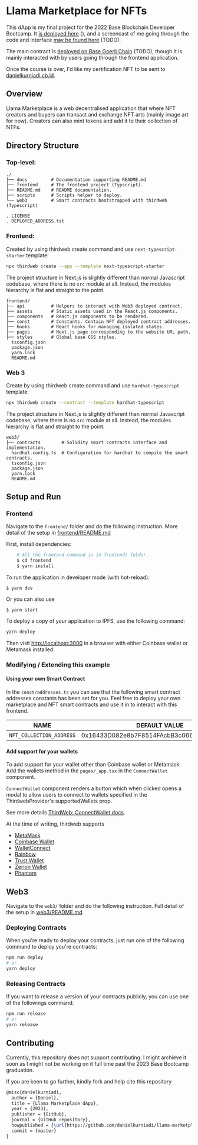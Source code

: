 # Llama Marketplace for NFTs

This dApp is my final project for the 2022 Base Blockchain Developer
Bootcamp. It [is deployed here](#) (), and
a screencast of me going through the code and interface
[may be found here](#) (TODO).

The main contract is [deployed on Base Goerli Chain](https://goerli.basescan.org/address/0x2Fe205E647D85bB692242ebE578ca4f8f6f87664) (TODO),
though it is mainly interacted with by users going through the frontend application.

Once the course is over, I'd like my certification NFT to be sent to
[danielkurniadi.cb.id](https://goerli.basescan.org/address/0x559B56eE5501931fbD779103cD9b5E1104167408).

## Overview

Llama Marketplace is a web decentralised application that where NFT creators and
buyers can transact and exchange NFT arts (mainly image art for now). Creators can
also mint tokens and add it to their collection of NTFs.

## Directory Structure

### Top-level:

```
./
├── docs         # Documentation supporting README.md
├── frontend     # The frontend project (Typscript).
├── README.md    # README documentation.
├── scripts      # Scripts helper to deploy.
└── web3         # Smart contracts bootstrapped with thirdweb (Typescript)

. LICENSE
. DEPLOYED_ADDRESS.tst
```

### Frontend:

Created by using thirdweb create command and use `next-typescript-starter` template:

```bash
npx thirdweb create --app --template next-typescript-starter
```

The project structure in Next.js is slightly different than normal Javascript codebase, where there is no `src` module
at all. Instead, the modules hierarchy is flat and straight to the point.

```
frontend/
├── api          # Helpers to interact with Web3 deployed contract.
├── assets       # Static assets used in the React.js components.
├── components   # React.js components to be rendered.
├── const        # Constants. Contain NFT deployed contract addresses.
├── hooks        # React hooks for managing isolated states.
├── pages        # Next.js page corresponding to the website URL path.
├── styles       # Global base CSS styles.
  tsconfig.json
  package.json
  yarn.lock
  README.md
```

### Web 3

Create by using thirdweb create command and use `hardhat-typescript` template:

```bash
npx thirdweb create --contract --template hardhat-typescript
```

The project structure in Next.js is slightly different than normal Javascript codebase, where there is no `src` module
at all. Instead, the modules hierarchy is flat and straight to the point.

```
web3/
├── contracts        # Solidity smart contracts interface and implementation.
  hardhat.config.ts  # Configuration for hardhat to compile the smart contracts.
  tsconfig.json
  package.json
  yarn.lock
  README.md
```

## Setup and Run

### Frontend

Navigate to the `frontend/` folder and do the following instruction.
More detail of the setup in [frontend/README.md](./frontend/README.md)

First, install dependencies:
```bash
    # All the frontend command is in frontend/ folder.
    $ cd frontend
    $ yarn install
```

To run the application in developer mode (with hot-reload):
```
$ yarn dev
```

Or you can also use
```
$ yarn start
```

To deploy a copy of your application to IPFS, use the following command:

```bash
yarn deploy
```

Then visit [http://localhost:3000](http://localhost:3000) in a browser with either Coinbase wallet or Metamask installed.

### Modifying / Extending this example

#### Using your own Smart Contract

In the `const/addresses.ts` you can see that the following
smart contract addresses constants has been set for you.
Feel free to deploy your own marketplace and NFT smart contracts
and use it in to interact with this frontend.

| NAME | DEFAULT VALUE | REMARK |
| ---  | ---           | ------------------- |
| `NFT_COLLECTION_ADDRESS` | 0x16433D082e8b7F8514FAcbB3c066bcD751769b67 | TODO |

#### Add support for your wallets

To add support for your wallet other than Coinbase wallet or Metamask. Add the wallets method in the `pages/_app.tsx` in the `ConnectWallet` component.

`ConnectWallet` component renders a button which when clicked opens a modal to allow users to connect to wallets specified in the ThirdwebProvider's supportedWallets prop.

See more details [ThirdWeb: ConnectWallet docs](https://portal.thirdweb.com/react/react.connectwallet).

At the time of writing, thirdweb supports

- [MetaMask](https://portal.thirdweb.com/react/react.metamaskwallet)
- [Coinbase Wallet](https://portal.thirdweb.com/react/react.coinbasewallet)
- [WalletConnect](https://portal.thirdweb.com/react/react.rainbowWallet)
- [Rainbow](https://portal.thirdweb.com/react/react.rainbowWallet)
- [Trust Wallet](https://portal.thirdweb.com/react/react.trustWallet)
- [Zerion Wallet](https://portal.thirdweb.com/react/react.zerion)
- [Phantom](https://portal.thirdweb.com/react/react.phantom)

## Web3

Navigate to the `web3/` folder and do the following instruction.
Full detail of the setup in [web3/README.md](./web3/README.md).

### Deploying Contracts

When you're ready to deploy your contracts, just run one of the following command to deploy you're contracts:

```bash
npm run deploy
# or
yarn deploy
```

### Releasing Contracts

If you want to release a version of your contracts publicly, you can use one of the followings command:

```bash
npm run release
# or
yarn release
```

## Contributing

Currently, this repository does not support contributing. I might archieve it soon as I might not be working on it full time past the 2023 Base Bootcamp graduation.

If you are keen to go further, kindly fork and help cite this repository

```latex
@misc{danielkurniadi,
  author = {Daniel},
  title = {Llama Marketplace dApp},
  year = {2023},
  publisher = {GitHub},
  journal = {GitHub repository},
  howpublished = {\url{https://github.com/danielkurniadi/llama-marketplace-app}},
  commit = {master}
}
```
